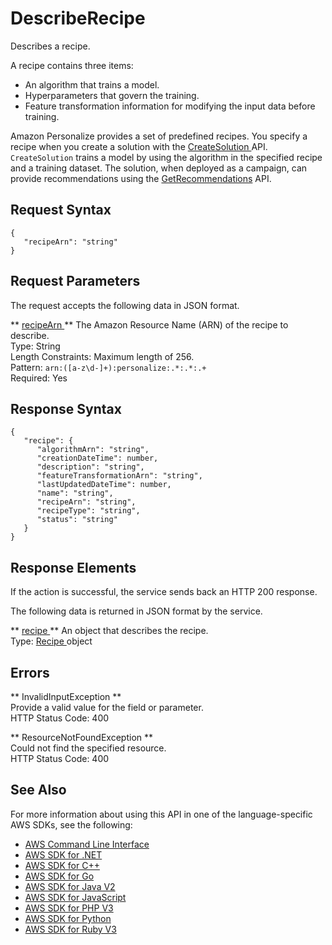# DescribeRecipe<a name="API_DescribeRecipe"></a>

Describes a recipe\.

A recipe contains three items:
+ An algorithm that trains a model\.
+ Hyperparameters that govern the training\.
+ Feature transformation information for modifying the input data before training\.

Amazon Personalize provides a set of predefined recipes\. You specify a recipe when you create a solution with the [ CreateSolution ](API_CreateSolution.md) API\. `CreateSolution` trains a model by using the algorithm in the specified recipe and a training dataset\. The solution, when deployed as a campaign, can provide recommendations using the [GetRecommendations](https://docs.aws.amazon.com/personalize/latest/dg/API_RS_GetRecommendations.html) API\.

## Request Syntax<a name="API_DescribeRecipe_RequestSyntax"></a>

```
{
   "recipeArn": "string"
}
```

## Request Parameters<a name="API_DescribeRecipe_RequestParameters"></a>

The request accepts the following data in JSON format\.

 ** [ recipeArn ](#API_DescribeRecipe_RequestSyntax) **   <a name="personalize-DescribeRecipe-request-recipeArn"></a>
The Amazon Resource Name \(ARN\) of the recipe to describe\.  
Type: String  
Length Constraints: Maximum length of 256\.  
Pattern: `arn:([a-z\d-]+):personalize:.*:.*:.+`   
Required: Yes

## Response Syntax<a name="API_DescribeRecipe_ResponseSyntax"></a>

```
{
   "recipe": { 
      "algorithmArn": "string",
      "creationDateTime": number,
      "description": "string",
      "featureTransformationArn": "string",
      "lastUpdatedDateTime": number,
      "name": "string",
      "recipeArn": "string",
      "recipeType": "string",
      "status": "string"
   }
}
```

## Response Elements<a name="API_DescribeRecipe_ResponseElements"></a>

If the action is successful, the service sends back an HTTP 200 response\.

The following data is returned in JSON format by the service\.

 ** [ recipe ](#API_DescribeRecipe_ResponseSyntax) **   <a name="personalize-DescribeRecipe-response-recipe"></a>
An object that describes the recipe\.  
Type: [ Recipe ](API_Recipe.md) object

## Errors<a name="API_DescribeRecipe_Errors"></a>

 ** InvalidInputException **   
Provide a valid value for the field or parameter\.  
HTTP Status Code: 400

 ** ResourceNotFoundException **   
Could not find the specified resource\.  
HTTP Status Code: 400

## See Also<a name="API_DescribeRecipe_SeeAlso"></a>

For more information about using this API in one of the language\-specific AWS SDKs, see the following:
+  [ AWS Command Line Interface](https://docs.aws.amazon.com/goto/aws-cli/personalize-2018-05-22/DescribeRecipe) 
+  [ AWS SDK for \.NET](https://docs.aws.amazon.com/goto/DotNetSDKV3/personalize-2018-05-22/DescribeRecipe) 
+  [ AWS SDK for C\+\+](https://docs.aws.amazon.com/goto/SdkForCpp/personalize-2018-05-22/DescribeRecipe) 
+  [ AWS SDK for Go](https://docs.aws.amazon.com/goto/SdkForGoV1/personalize-2018-05-22/DescribeRecipe) 
+  [ AWS SDK for Java V2](https://docs.aws.amazon.com/goto/SdkForJavaV2/personalize-2018-05-22/DescribeRecipe) 
+  [ AWS SDK for JavaScript](https://docs.aws.amazon.com/goto/AWSJavaScriptSDK/personalize-2018-05-22/DescribeRecipe) 
+  [ AWS SDK for PHP V3](https://docs.aws.amazon.com/goto/SdkForPHPV3/personalize-2018-05-22/DescribeRecipe) 
+  [ AWS SDK for Python](https://docs.aws.amazon.com/goto/boto3/personalize-2018-05-22/DescribeRecipe) 
+  [ AWS SDK for Ruby V3](https://docs.aws.amazon.com/goto/SdkForRubyV3/personalize-2018-05-22/DescribeRecipe) 